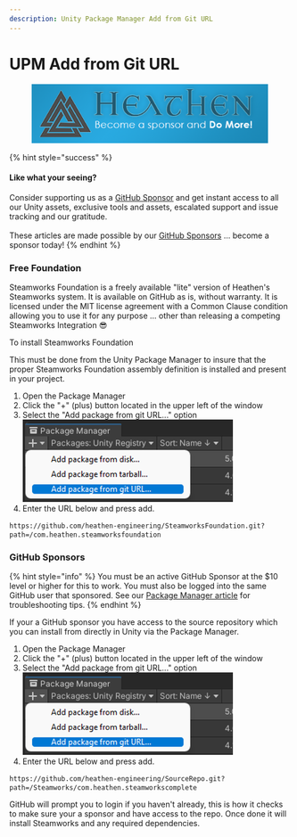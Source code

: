 ```yaml
---
description: Unity Package Manager Add from Git URL
---
```


# UPM Add from Git URL

<figure><img src="../../../../.gitbook/assets/512x128 Sponsor Banner.png" alt="Become a sponsor and Do More"><figcaption></figcaption></figure>

{% hint style="success" %}
#### Like what your seeing?

Consider supporting us as a [GitHub Sponsor](../../../../become-a-sponsor.md) and get instant access to all our Unity assets, exclusive tools and assets, escalated support and issue tracking and our gratitude.\
\
These articles are made possible by our [GitHub Sponsors](https://github.com/sponsors/heathen-engineering) ... become a sponsor today!
{% endhint %}

### Free Foundation

Steamworks Foundation is a freely available "lite" version of Heathen's Steamworks system. It is available on GitHub as is, without warranty. It is licensed under the MIT license agreement with a Common Clause condition allowing you to use it for any purpose ... other than releasing a competing Steamworks Integration :sunglasses:

To install Steamworks Foundation&#x20;

This must be done from the Unity Package Manager to insure that the proper Steamworks Foundation assembly definition is installed and present in your project.

1. Open the Package Manager
2. Click the "+" (plus) button located in the upper left of the window
3. Select the "Add package from git URL..." option\
   <img src="../../../../.gitbook/assets/image (144).png" alt="" data-size="original">
4. Enter the URL below and press add.

```
https://github.com/heathen-engineering/SteamworksFoundation.git?path=/com.heathen.steamworksfoundation
```

### GitHub Sponsors

{% hint style="info" %}
You must be an active GitHub Sponsor at the $10 level or higher for this to work. You must also be logged into the same GitHub user that sponsored. See our [Package Manager article](broken-reference) for troubleshooting tips.
{% endhint %}

If your a GitHub sponsor you have access to the source repository which you can install from directly in Unity via the Package Manager.

1. Open the Package Manager
2. Click the "+" (plus) button located in the upper left of the window
3. Select the "Add package from git URL..." option\
   <img src="../../../../.gitbook/assets/image (144).png" alt="" data-size="original">
4. Enter the URL below and press add.

```
https://github.com/heathen-engineering/SourceRepo.git?path=/Steamworks/com.heathen.steamworkscomplete
```

GitHub will prompt you to login if you haven't already, this is how it checks to make sure your a sponsor and have access to the repo. Once done it will install Steamworks and any required dependencies.

